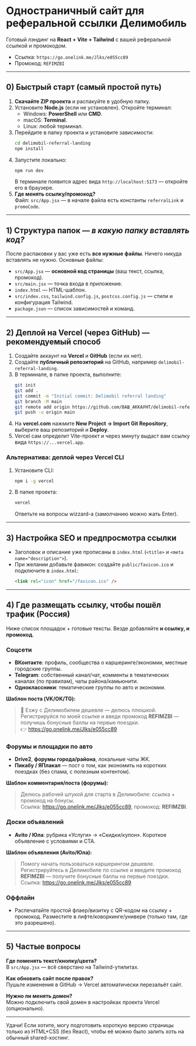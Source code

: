 # Одностраничный сайт для реферальной ссылки Делимобиль

Готовый лэндинг на **React + Vite + Tailwind** с вашей реферальной ссылкой и промокодом.
- Ссылка: `https://go.onelink.me/Jlks/e055cc89`
- Промокод: `REFIMZBI`

---

## 0) Быстрый старт (самый простой путь)
1. **Скачайте ZIP проекта** и распакуйте в удобную папку.
2. Установите **Node.js** (если не установлен). Откройте терминал:
   - Windows: **PowerShell** или **CMD**.
   - macOS: **Terminal**.
   - Linux: любой терминал.
3. Перейдите в папку проекта и установите зависимости:
   ```bash
   cd delimobil-referral-landing
   npm install
   ```
4. Запустите локально:
   ```bash
   npm run dev
   ```
   В терминале появится адрес вида `http://localhost:5173` — откройте его в браузере.
5. **Где менять ссылку/промокод?**  
   Файл: `src/App.jsx` — в начале файла есть константы `referralLink` и `promoCode`.

---

## 1) Структура папок — *в какую папку вставлять код?*
После распаковки у вас уже есть **все нужные файлы**. Ничего никуда вставлять не нужно.
Основные файлы:
- `src/App.jsx` — **основной код страницы** (ваш текст, ссылка, промокод).
- `src/main.jsx` — точка входа в приложение.
- `index.html` — HTML-шаблон.
- `src/index.css`, `tailwind.config.js`, `postcss.config.js` — стили и конфигурация Tailwind.
- `package.json` — список зависимостей и команд.

---

## 2) Деплой на Vercel (через GitHub) — рекомендуемый способ
1. Создайте аккаунт на **Vercel** и **GitHub** (если их нет).
2. Создайте **публичный репозиторий** на GitHub, например `delimobil-referral-landing`.
3. В терминале, в папке проекта, выполните:
   ```bash
   git init
   git add .
   git commit -m "Initial commit: Delimobil referral landing"
   git branch -M main
   git remote add origin https://github.com/ВАШ_АККАУНТ/delimobil-referral-landing.git
   git push -u origin main
   ```
4. На **vercel.com** нажмите **New Project → Import Git Repository**, выберите ваш репозиторий и **Deploy**.
5. Vercel сам определит Vite-проект и через минуту выдаст вам ссылку вида `https://...vercel.app`.

### Альтернатива: деплой через Vercel CLI
1. Установите CLI:
   ```bash
   npm i -g vercel
   ```
2. В папке проекта:
   ```bash
   vercel
   ```
   Ответьте на вопросы wizzard-а (замолчанию можно жать Enter).

---

## 3) Настройка SEO и предпросмотра ссылки
- Заголовок и описание уже прописаны в `index.html` (`<title>` и `<meta name="description">`).
- При желании добавьте фавикон: создайте `public/favicon.ico` и подключите в `index.html`:
  ```html
  <link rel="icon" href="/favicon.ico" />
  ```

---

## 4) Где размещать ссылку, чтобы пошёл трафик (Россия)
Ниже список площадок + готовые тексты. Везде добавляйте **и ссылку, и промокод**.

### Соцсети
- **ВКонтакте**: профиль, сообщества о каршеринге/экономии, местные городские группы.
- **Telegram**: собственный канал/чат, комменты в тематических каналах (по правилам), чаты района/камьюнити.
- **Одноклассники**: тематические группы по авто и экономии.

**Шаблон поста (VK/OK/TG):**
> 🚗 Езжу с Делимобилем дешевле — делюсь плюшкой.  
> Регистрируйся по моей ссылке и введи промокод **REFIMZBI** — получишь бонусные баллы на первые поездки.  
> 👉 https://go.onelink.me/Jlks/e055cc89

### Форумы и площадки по авто
- **Drive2**, **форумы города/района**, локальные чаты ЖК.
- **Пикабу / ЯПлакал** — пост о том, как экономить на коротких поездках (без спама, с полезным контентом).

**Шаблон комментария/поста (форумы):**
> Делюсь рабочей штукой для старта в Делимобиле: ссылка + промокод на бонусы.  
> Ссылка: https://go.onelink.me/Jlks/e055cc89, промокод: **REFIMZBI**.

### Доски объявлений
- **Avito / Юла**: рубрика «Услуги» → «Скидки/купон». Короткое объявление с условиями и CTA.

**Шаблон объявления (Avito/Юла):**
> Помогу начать пользоваться каршерингом дешевле. Регистрируйтесь в Делимобиле по ссылке и введите промокод **REFIMZBI** — получите бонусные баллы на первые поездки.  
> Ссылка: https://go.onelink.me/Jlks/e055cc89

### Оффлайн
- Распечатайте простой флаер/визитку с QR-кодом на ссылку + промокод. Разместите в лифте/коворкинге/универе (только там, где это разрешено).

---

## 5) Частые вопросы
**Где поменять текст/кнопку/цвета?**  
В `src/App.jsx` — всё сверстано на Tailwind-утилитах.

**Как обновить сайт после правок?**  
Пушьте изменения в GitHub → Vercel автоматически перезальёт сайт.

**Нужно ли менять домен?**  
Можно подключить свой домен в настройках проекта Vercel (опционально).

---

Удачи! Если хотите, могу подготовить короткую версию страницы только из HTML+CSS (без React), чтобы её можно было залить хоть на обычный shared-хостинг.
